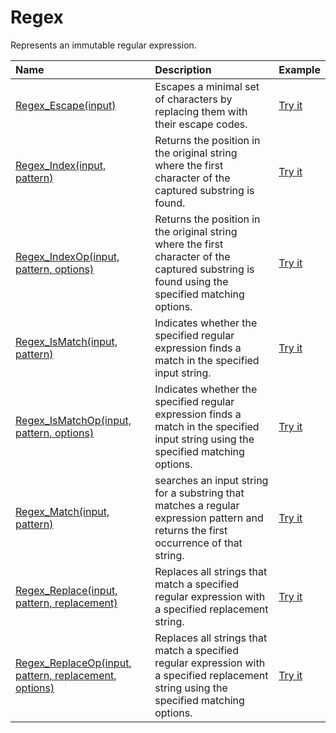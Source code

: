 # Regex

Represents an immutable regular expression.

| Name | Description | Example |
| :--- | :---------- | :------ |
| [Regex_Escape(input)](/regex-escape) | Escapes a minimal set of characters by replacing them with their escape codes. | [Try it]()|
| [Regex_Index(input, pattern)](/regex-index) | Returns the position in the original string where the first character of the captured substring is found. | [Try it]()|
| [Regex_IndexOp(input, pattern, options)](/regex-indexop) | Returns the position in the original string where the first character of the captured substring is found using the specified matching options. | [Try it]()|
| [Regex_IsMatch(input, pattern)](/regex-ismatch) | Indicates whether the specified regular expression finds a match in the specified input string. | [Try it]()|
| [Regex_IsMatchOp(input, pattern, options)](/regex-ismatchop) | Indicates whether the specified regular expression finds a match in the specified input string using the specified matching options. | [Try it]()|
| [Regex_Match(input, pattern)](/regex-match) | searches an input string for a substring that matches a regular expression pattern and returns the first occurrence of that string. | [Try it]()|
| [Regex_Replace(input, pattern, replacement)](/regex-replace) | Replaces all strings that match a specified regular expression with a specified replacement string. | [Try it]()|
| [Regex_ReplaceOp(input, pattern, replacement, options)](/regex-replaceop) | Replaces all strings that match a specified regular expression with a specified replacement string using the specified matching options. | [Try it]()|
